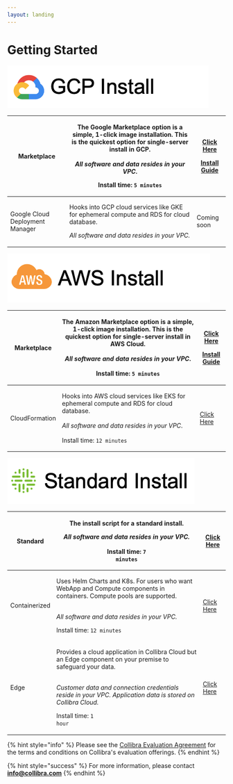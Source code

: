 ```yaml
---
layout: landing
---
```


# Getting Started



![](.gitbook/assets/gcp-install.png)

| Marketplace                     | <p>The Google Marketplace option is a simple, 1-click image installation. This is the quickest option for single-server install in GCP.<br><br><em>All software and data resides in your VPC</em>.<br></p><p>Install time: <code>5 minutes</code></p> | <p><a href="https://console.cloud.google.com/marketplace/product/collibra-marketplace-public/collibra-dq?project=owl-hadoop-cdh">Click Here</a><br></p><p><a href="installation/standalone/standalone-install-google-cloud-platform.md">Install Guide</a></p> |
| ------------------------------- | ----------------------------------------------------------------------------------------------------------------------------------------------------------------------------------------------------------------------------------------------------- | ------------------------------------------------------------------------------------------------------------------------------------------------------------------------------------------------------------------------------------------------------------- |
| Google Cloud Deployment Manager | <p>Hooks into GCP cloud services like GKE for ephemeral compute and RDS for cloud database.<br></p><p><em>All software and data resides in your VPC.</em></p>                                                                                         | Coming soon                                                                                                                                                                                                                                                   |

![](.gitbook/assets/aw-install.png)

| Marketplace    | <p>The Amazon Marketplace option is a simple, 1-click image installation. This is the quickest option for single-server install in AWS Cloud.<br><br><em>All software and data resides in your VPC</em>.<br><br>Install time: <code>5 minutes</code></p> | <p><a href="https://aws.amazon.com/marketplace/pp/prodview-ejyn7foj6lsnu?sr=0-1&#x26;ref_=beagle&#x26;applicationId=AWSMPContessa">Click Here</a><br></p><p><a href="https://dq-docs.collibra.com/installation/standalone/getting-started">Install Guide</a> </p> |
| -------------- | -------------------------------------------------------------------------------------------------------------------------------------------------------------------------------------------------------------------------------------------------------- | ----------------------------------------------------------------------------------------------------------------------------------------------------------------------------------------------------------------------------------------------------------------- |
| CloudFormation | <p>Hooks into AWS cloud services like EKS for ephemeral compute and RDS for cloud database.<br><br><em>All software and data resides in your VPC</em>.<br><br>Install time: <code>12 minutes</code></p>                                                  | [Click Here](installation/standalone/standalone-install-aws-cloudformation.md)                                                                                                                                                                                    |

![](.gitbook/assets/standard-dq-install.png)

| Standard      | <p>The install script for a standard install.</p><p><em>All software and data resides in your VPC.</em><br><br>Install time: <code>7 minutes</code></p>                                                                                                                                       | [Click Here](installation/standalone/standalone-install-script.md)        |
| ------------- | --------------------------------------------------------------------------------------------------------------------------------------------------------------------------------------------------------------------------------------------------------------------------------------------- | ------------------------------------------------------------------------- |
| Containerized | <p>Uses Helm Charts and K8s. For users who want WebApp and Compute components in containers. Compute pools are supported.</p><p><br><em>All software and data resides in your VPC.</em><br></p><p>Install time: <code>12 minutes</code></p>                                                   | [Click Here](installation/cloud-native-owldq/preparing-for-deployment.md) |
| Edge          | <p>Provides a cloud application in Collibra Cloud but an Edge component on your premise to safeguard your data.</p><p><br><em>Customer data and connection credentials reside in your VPC. Application data is stored on Collibra Cloud.</em><br></p><p>Install time: <code>1 hour</code></p> | [Click Here](installation/cloud.md)                                       |

{% hint style="info" %}
Please see the [Collibra Evaluation Agreement](legal/agreements/collibra-evaluation-agreement.md) for the terms and conditions on Collibra's evaluation offerings.
{% endhint %}

{% hint style="success" %}
For more information, please contact **info@collibra.com**
{% endhint %}
